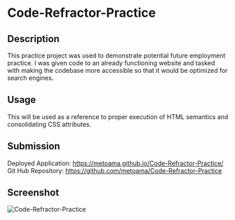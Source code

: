 # Code-Refractor-Practice  

## Description

This practice project was used to demonstrate potential future employment practice. I was given code to an already functioning website and tasked with making the codebase more accessible so that it would be optimized for search engines. 

## Usage

This will be used as a reference to proper execution of HTML semantics and consolidating CSS attributes.

## Submission 
Deployed Application: https://metoama.github.io/Code-Refractor-Practice/ 
Git Hub Repository: https://github.com/metoama/Code-Refractor-Practice

## Screenshot

![Code-Refractor-Practice](https://user-images.githubusercontent.com/111612981/188044347-b040e8d4-1244-451c-8482-addd310b0fdf.png)

